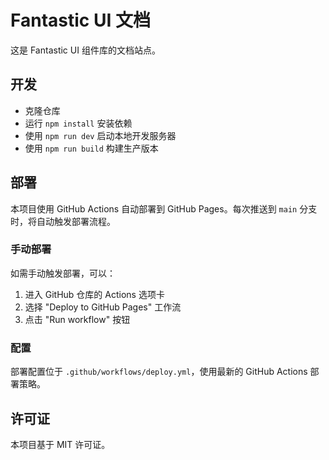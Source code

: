 # Fantastic UI 文档

这是 Fantastic UI 组件库的文档站点。

## 开发

- 克隆仓库
- 运行 `npm install` 安装依赖
- 使用 `npm run dev` 启动本地开发服务器
- 使用 `npm run build` 构建生产版本

## 部署

本项目使用 GitHub Actions 自动部署到 GitHub Pages。每次推送到 `main` 分支时，将自动触发部署流程。

### 手动部署

如需手动触发部署，可以：
1. 进入 GitHub 仓库的 Actions 选项卡
2. 选择 "Deploy to GitHub Pages" 工作流
3. 点击 "Run workflow" 按钮

### 配置

部署配置位于 `.github/workflows/deploy.yml`，使用最新的 GitHub Actions 部署策略。

## 许可证

本项目基于 MIT 许可证。
